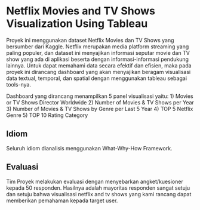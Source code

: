 # Netflix Movies and TV Shows Visualization Using Tableau

Proyek ini menggunakan dataset Netflix Movies dan TV Shows yang bersumber dari Kaggle. Netflix merupakan media platform streaming yang paling populer, dan dataset ini menyajikan informasi seputar movie dan TV show yang ada di aplikasi beserta dengan informasi-informasi pendukung lainnya. Untuk dapat memahami data secara efektif dan efisien, maka pada proyek ini dirancang dashboard yang akan menyajikan beragam visualisasi data textual, temporal, dan spatial dengan menggunakan tableau sebagai tools-nya.

Dashboard yang dirancang menampilkan 5 panel visualisasi yaitu:
       1) Movies or TV Shows Director Worldwide
       2) Number of Movies & TV Shows per Year
       3) Number of Movies & TV Shows by Genre per Last 5 Year
       4) TOP 5 Netflix Genre
       5) TOP 10 Rating Category

## Idiom
Seluruh idiom dianalisis menggunakan What-Why-How Framework. 

## Evaluasi 
Tim Proyek melakukan evaluasi dengan menyebarkan angket/kuesioner kepada 50 responden. Hasilnya adalah mayoritas responden sangat setuju dan setuju bahwa visualisasi netflix and tv shows yang kami rancang dapat memberikan pemahaman kepada target user.
